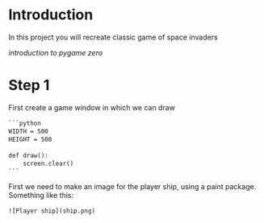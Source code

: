 # Introduction

In this project you will recreate classic game of space invaders

_introduction to pygame zero_

# Step 1
First create a game window in which we can draw 

	```python
	WIDTH = 500
	HEIGHT = 500

	def draw():
		screen.clear()
	```

First we need to make an image for the player ship, using a paint package.
Something like this:

	![Player ship](ship.png)



